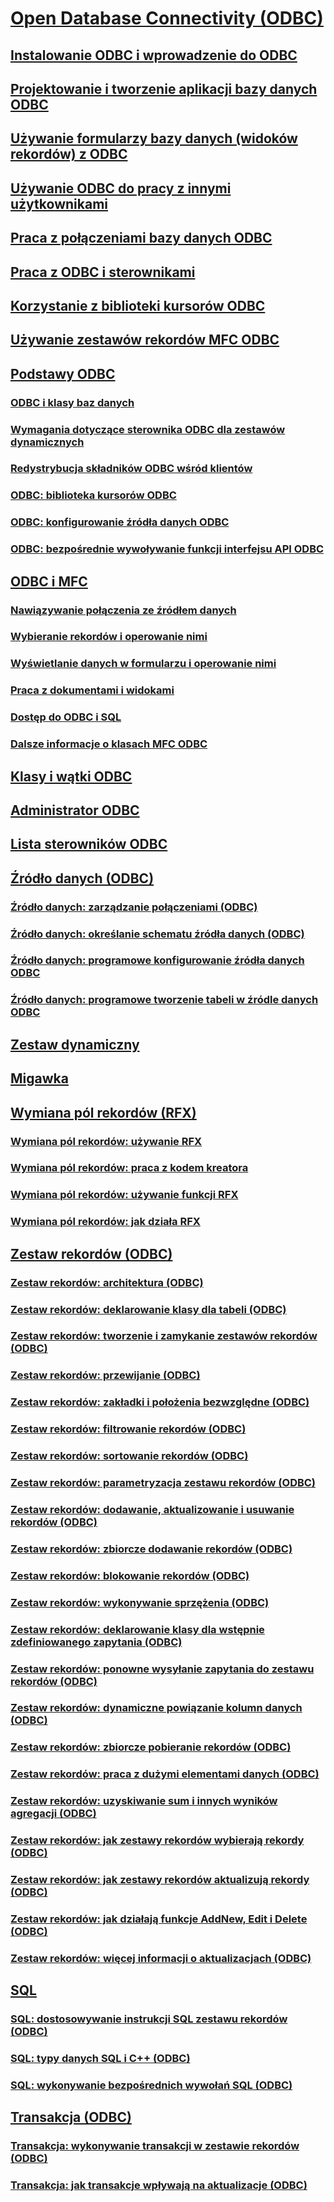 # [Open Database Connectivity (ODBC)](open-database-connectivity-odbc.md)
## [Instalowanie ODBC i wprowadzenie do ODBC](installing-and-getting-started-with-odbc.md)
## [Projektowanie i tworzenie aplikacji bazy danych ODBC](design-and-create-an-odbc-database-application.md)
## [Używanie formularzy bazy danych (widoków rekordów) z ODBC](use-database-forms-record-views-with-odbc.md)
## [Używanie ODBC do pracy z innymi użytkownikami](use-odbc-to-work-with-other-users.md)
## [Praca z połączeniami bazy danych ODBC](work-with-odbc-database-connections.md)
## [Praca z ODBC i sterownikami](work-with-odbc-and-drivers.md)
## [Korzystanie z biblioteki kursorów ODBC](use-the-odbc-cursor-library.md)
## [Używanie zestawów rekordów MFC ODBC](use-mfc-odbc-recordsets.md)
## [Podstawy ODBC](odbc-basics.md)
### [ODBC i klasy baz danych](odbc-and-the-database-classes.md)
### [Wymagania dotyczące sterownika ODBC dla zestawów dynamicznych](odbc-driver-requirements-for-dynasets.md)
### [Redystrybucja składników ODBC wśród klientów](redistributing-odbc-components-to-your-customers.md)
### [ODBC: biblioteka kursorów ODBC](odbc-the-odbc-cursor-library.md)
### [ODBC: konfigurowanie źródła danych ODBC](odbc-configuring-an-odbc-data-source.md)
### [ODBC: bezpośrednie wywoływanie funkcji interfejsu API ODBC](odbc-calling-odbc-api-functions-directly.md)
## [ODBC i MFC](odbc-and-mfc.md)
### [Nawiązywanie połączenia ze źródłem danych](connecting-to-a-data-source.md)
### [Wybieranie rekordów i operowanie nimi](selecting-and-manipulating-records.md)
### [Wyświetlanie danych w formularzu i operowanie nimi](displaying-and-manipulating-data-in-a-form.md)
### [Praca z dokumentami i widokami](working-with-documents-and-views.md)
### [Dostęp do ODBC i SQL](access-to-odbc-and-sql.md)
### [Dalsze informacje o klasach MFC ODBC](further-reading-about-the-mfc-odbc-classes.md)
## [Klasy i wątki ODBC](odbc-classes-and-threads.md)
## [Administrator ODBC](odbc-administrator.md)
## [Lista sterowników ODBC](odbc-driver-list.md)
## [Źródło danych (ODBC)](data-source-odbc.md)
### [Źródło danych: zarządzanie połączeniami (ODBC)](data-source-managing-connections-odbc.md)
### [Źródło danych: określanie schematu źródła danych (ODBC)](data-source-determining-the-schema-of-the-data-source-odbc.md)
### [Źródło danych: programowe konfigurowanie źródła danych ODBC](data-source-programmatically-configuring-an-odbc-data-source.md)
### [Źródło danych: programowe tworzenie tabeli w źródle danych ODBC](data-source-programmatically-creating-a-table-in-an-odbc-data-source.md)
## [Zestaw dynamiczny](dynaset.md)
## [Migawka](snapshot.md)
## [Wymiana pól rekordów (RFX)](record-field-exchange-rfx.md)
### [Wymiana pól rekordów: używanie RFX](record-field-exchange-using-rfx.md)
### [Wymiana pól rekordów: praca z kodem kreatora](record-field-exchange-working-with-the-wizard-code.md)
### [Wymiana pól rekordów: używanie funkcji RFX](record-field-exchange-using-the-rfx-functions.md)
### [Wymiana pól rekordów: jak działa RFX](record-field-exchange-how-rfx-works.md)
## [Zestaw rekordów (ODBC)](recordset-odbc.md)
### [Zestaw rekordów: architektura (ODBC)](recordset-architecture-odbc.md)
### [Zestaw rekordów: deklarowanie klasy dla tabeli (ODBC)](recordset-declaring-a-class-for-a-table-odbc.md)
### [Zestaw rekordów: tworzenie i zamykanie zestawów rekordów (ODBC)](recordset-creating-and-closing-recordsets-odbc.md)
### [Zestaw rekordów: przewijanie (ODBC)](recordset-scrolling-odbc.md)
### [Zestaw rekordów: zakładki i położenia bezwzględne (ODBC)](recordset-bookmarks-and-absolute-positions-odbc.md)
### [Zestaw rekordów: filtrowanie rekordów (ODBC)](recordset-filtering-records-odbc.md)
### [Zestaw rekordów: sortowanie rekordów (ODBC)](recordset-sorting-records-odbc.md)
### [Zestaw rekordów: parametryzacja zestawu rekordów (ODBC)](recordset-parameterizing-a-recordset-odbc.md)
### [Zestaw rekordów: dodawanie, aktualizowanie i usuwanie rekordów (ODBC)](recordset-adding-updating-and-deleting-records-odbc.md)
### [Zestaw rekordów: zbiorcze dodawanie rekordów (ODBC)](recordset-adding-records-in-bulk-odbc.md)
### [Zestaw rekordów: blokowanie rekordów (ODBC)](recordset-locking-records-odbc.md)
### [Zestaw rekordów: wykonywanie sprzężenia (ODBC)](recordset-performing-a-join-odbc.md)
### [Zestaw rekordów: deklarowanie klasy dla wstępnie zdefiniowanego zapytania (ODBC)](recordset-declaring-a-class-for-a-predefined-query-odbc.md)
### [Zestaw rekordów: ponowne wysyłanie zapytania do zestawu rekordów (ODBC)](recordset-requerying-a-recordset-odbc.md)
### [Zestaw rekordów: dynamiczne powiązanie kolumn danych (ODBC)](recordset-dynamically-binding-data-columns-odbc.md)
### [Zestaw rekordów: zbiorcze pobieranie rekordów (ODBC)](recordset-fetching-records-in-bulk-odbc.md)
### [Zestaw rekordów: praca z dużymi elementami danych (ODBC)](recordset-working-with-large-data-items-odbc.md)
### [Zestaw rekordów: uzyskiwanie sum i innych wyników agregacji (ODBC)](recordset-obtaining-sums-and-other-aggregate-results-odbc.md)
### [Zestaw rekordów: jak zestawy rekordów wybierają rekordy (ODBC)](recordset-how-recordsets-select-records-odbc.md)
### [Zestaw rekordów: jak zestawy rekordów aktualizują rekordy (ODBC)](recordset-how-recordsets-update-records-odbc.md)
### [Zestaw rekordów: jak działają funkcje AddNew, Edit i Delete (ODBC)](recordset-how-addnew-edit-and-delete-work-odbc.md)
### [Zestaw rekordów: więcej informacji o aktualizacjach (ODBC)](recordset-more-about-updates-odbc.md)
## [SQL](sql.md)
### [SQL: dostosowywanie instrukcji SQL zestawu rekordów (ODBC)](sql-customizing-your-recordsets-sql-statement-odbc.md)
### [SQL: typy danych SQL i C++ (ODBC)](sql-sql-and-cpp-data-types-odbc.md)
### [SQL: wykonywanie bezpośrednich wywołań SQL (ODBC)](sql-making-direct-sql-calls-odbc.md)
## [Transakcja (ODBC)](transaction-odbc.md)
### [Transakcja: wykonywanie transakcji w zestawie rekordów (ODBC)](transaction-performing-a-transaction-in-a-recordset-odbc.md)
### [Transakcja: jak transakcje wpływają na aktualizacje (ODBC)](transaction-how-transactions-affect-updates-odbc.md)
